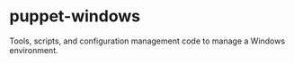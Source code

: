 # puppet-windows
Tools, scripts, and configuration management code to manage a Windows environment.
